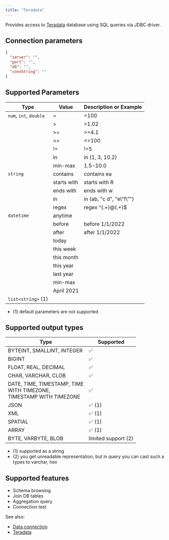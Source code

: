 ```yaml
---
title: "Teradata"
---
```


Provides access to
[Teradata](https://www.teradata.ru/Products/Software/Database) database using
SQL queries via JDBC driver.

## Connection parameters

```json
{
  "server": "",
  "port": "",
  "db": "",
  "connString": ""
}
```

## Supported Parameters

| Type                   | Value       | Description or Example     |
|------------------------|-------------|----------------------------|
| `num`, `int`, `double` | =           | =100                       |
|                        | >           | >1.02                      |
|                        | >=          | >=4.1                      |
|                        | \<=          | \<=100                      |
|                        | !=          | !=5                        |
|                        | in          | in (1, 3, 10.2)            |
|                        | min-max     | 1.5-10.0                   |
| `string`               | contains    | contains ea                |
|                        | starts with | starts with R              |
|                        | ends with   | ends with w                |
|                        | in          | in (ab, "c d", "e\\"f\\"") |
|                        | regex       | regex ^(.+)@(.+)$          |
| `datetime`             | anytime     |                            |
|                        | before      | before 1/1/2022            |
|                        | after       | after 1/1/2022             |
|                        | today       |                            |
|                        | this week   |                            |
|                        | this month  |                            |
|                        | this year   |                            |
|                        | last year   |                            |
|                        | min-max     |                            |
|                        | April 2021  |                            |
| `list<string>` (1)     |             |                            |

* (1) default parameters are not supported

## Supported output types

| Type                                                                         | Supported              |
|------------------------------------------------------------------------------|------------------------|
| BYTEINT, SMALLINT, INTEGER                                                   | :white_check_mark:     |
| BIGINT                                                                       | :white_check_mark:     |
| FLOAT, REAL, DECIMAL                                                         | :white_check_mark:     |
| CHAR, VARCHAR, CLOB                                                          | :white_check_mark:     |
| DATE, TIME, TIMESTAMP, TIME <br/>WITH TIMEZONE, <br/>TIMESTAMP WITH TIMEZONE | :white_check_mark:     |
| JSON                                                                         | :white_check_mark: (1) |
| XML                                                                          | :white_check_mark: (1) |
| SPATIAL                                                                      | :white_check_mark: (1) |
| ARRAY                                                                        | :white_check_mark: (1) |
| BYTE, VARBYTE, BLOB                                                          | limited support    (2) |

* (1) supported as a string
* (2) you get unreadable representation, but in query you can cast such a types to varchar, hex

## Supported features

* Schema browsing
* Join DB tables
* Aggregation query
* Connection test

See also:

* [Data connection](../../access.md#data-connection)
* [Teradata](https://www.teradata.ru/Products/Software/Database)
